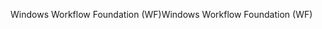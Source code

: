 <span data-ttu-id="2a498-101">Windows Workflow Foundation (WF)</span><span class="sxs-lookup"><span data-stu-id="2a498-101">Windows Workflow Foundation (WF)</span></span>